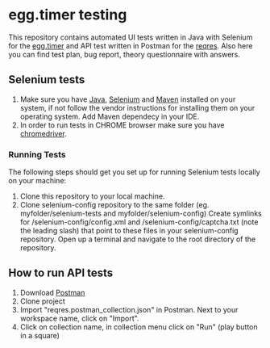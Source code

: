 # egg.timer testing

This repository contains automated UI tests written in Java with Selenium for the [egg.timer](https://e.ggtimer.com/) and API test written in Postman for the [reqres](https://reqres.in/). Also here you can find test plan, bug report, theory questionnaire with answers.

## Selenium tests
1. Make sure you have [Java](https://www.java.com/en/), [Selenium](https://www.selenium.dev/downloads/) and [Maven](https://maven.apache.org/) installed on your system, if not follow the vendor instructions for installing them on your operating system. Add Maven dependecy in your IDE.
2. In order to run tests in CHROME browser make sure you have [chromedriver](https://chromedriver.chromium.org/).

### Running Tests
The following steps should get you set up for running Selenium tests locally on your machine:

1. Clone this repository to your local machine.
2. Clone selenium-config repository to the same folder (eg. myfolder/selenium-tests and myfolder/selenium-config)
Create symlinks for /selenium-config/config.xml and /selenium-config/captcha.txt (note the leading slash) that point to these files in your selenium-config repository.
Open up a terminal and navigate to the root directory of the repository.





## How to run API tests

1. Download [Postman](https://www.postman.com/downloads/)
2. Clone project
3. Import "reqres.postman_collection.json" in Postman. Next to your workspace name, click on "Import".
4. Click on collection name, in collection menu click on "Run" (play button in a square)

